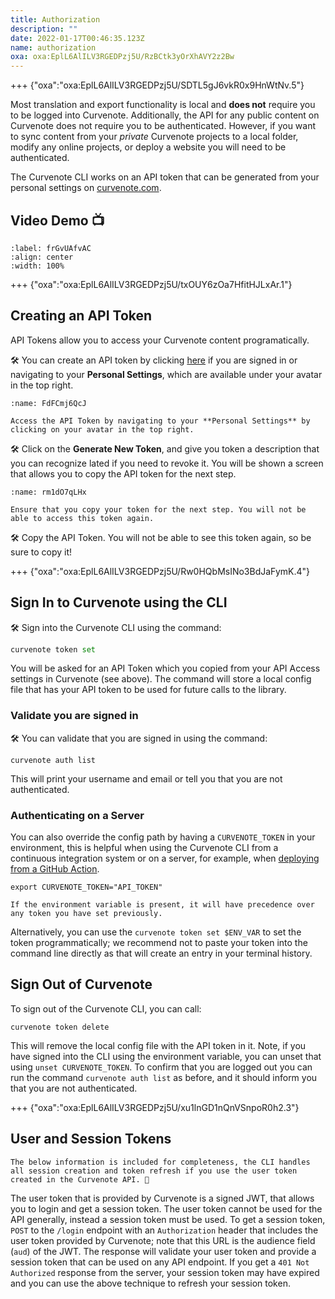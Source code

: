 ```yaml
---
title: Authorization
description: ""
date: 2022-01-17T00:46:35.123Z
name: authorization
oxa: oxa:EplL6AlILV3RGEDPzj5U/RzBCtk3yOrXhAVY2z2Bw
---
```


+++ {"oxa":"oxa:EplL6AlILV3RGEDPzj5U/SDTL5gJ6vkR0x9HnWtNv.5"}

Most translation and export functionality is local and **does not** require you to be logged into Curvenote. Additionally, the API for any public content on Curvenote does not require you to be authenticated. However, if you want to sync content from your *private* Curvenote projects to a local folder, modify any online projects, or deploy a website you will need to be authenticated.

The Curvenote CLI works on an API token that can be generated from your personal settings on [curvenote.com](https://curvenote.com).

## Video Demo 📺

```{iframe} https://www.loom.com/embed/d4ae47586c9447649f934e892663b0ee
:label: frGvUAfvAC
:align: center
:width: 100%
```

+++ {"oxa":"oxa:EplL6AlILV3RGEDPzj5U/txOUY6zOa7HfitHJLxAr.1"}

## Creating an API Token

API Tokens allow you to access your Curvenote content programatically.

🛠️ You can create an API token by clicking [here](https://curvenote.com/profile?settings=true&tab=profile-api) if you are signed in or navigating to your **Personal Settings**, which are available under your avatar in the top right.

```{figure} images/EplL6AlILV3RGEDPzj5U-J2W6tvysedRCez3ZnJHV-v1.png
:name: FdFCmj6QcJ

Access the API Token by navigating to your **Personal Settings** by clicking on your avatar in the top right.
```

🛠️ Click on the **Generate New Token**, and give you token a description that you can recognize lated if you need to revoke it. You will be shown a screen that allows you to copy the API token for the next step.

```{figure} images/EplL6AlILV3RGEDPzj5U-q7XRxunBRCnETNbr4o6A-v1.png
:name: rm1dO7qLHx

Ensure that you copy your token for the next step. You will not be able to access this token again.
```

🛠️ Copy the API Token. You will not be able to see this token again, so be sure to copy it!

+++ {"oxa":"oxa:EplL6AlILV3RGEDPzj5U/Rw0HQbMsINo3BdJaFymK.4"}

## Sign In to Curvenote using the CLI

🛠️ Sign into the Curvenote CLI using the command:

```python
curvenote token set
```

You will be asked for an API Token which you copied from your API Access settings in Curvenote (see above). The command will store a local config file that has your API token to be used for future calls to the library.

### Validate you are signed in

🛠️ You can validate that you are signed in using the command:

```shell
curvenote auth list
```

This will print your username and email or tell you that you are not authenticated.

### Authenticating on a Server

You can also override the config path by having a `CURVENOTE_TOKEN` in your environment, this is helpful when using the Curvenote CLI from a continuous integration system or on a server, for example, when [deploying from a GitHub Action](https://curvenote.com/oxa:Eh6WvY9NT46Ds4lE3OqJ/rVruBYk1hDZL2Ca9a6UQ).

```shell
export CURVENOTE_TOKEN="API_TOKEN"
```

````{important}
If the environment variable is present, it will have precedence over any token you have set previously.

````

Alternatively, you can use the `curvenote token set $ENV_VAR` to set the token programmatically; we recommend not to paste your token into the command line directly as that will create an entry in your terminal history.

## Sign Out of Curvenote

To sign out of the Curvenote CLI, you can call:

```shell
curvenote token delete
```

This will remove the local config file with the API token in it. Note, if you have signed into the CLI using the environment variable, you can unset that using `unset CURVENOTE_TOKEN`. To confirm that you are logged out you can run the command `curvenote auth list` as before, and it should inform you that you are not authenticated.

+++ {"oxa":"oxa:EplL6AlILV3RGEDPzj5U/xu1lnGD1nQnVSnpoR0h2.3"}

## User and Session Tokens

````{important}
The below information is included for completeness, the CLI handles all session creation and token refresh if you use the user token created in the Curvenote API. 🎉

````

The user token that is provided by Curvenote is a signed JWT, that allows you to login and get a session token. The user token cannot be used for the API generally, instead a session token must be used. To get a session token, `POST` to the `/login` endpoint with an `Authorization` header that includes the user token provided by Curvenote; note that this URL is the audience field (`aud`) of the JWT. The response will validate your user token and provide a session token that can be used on any API endpoint. If you get a `401 Not Authorized` response from the server, your session token may have expired and you can use the above technique to refresh your session token.

